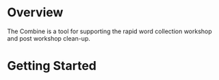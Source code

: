 # Overview

The Combine is a tool for supporting the rapid word collection workshop and post workshop clean-up.

# Getting Started
